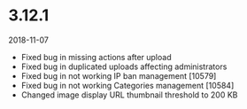 # 3.12.1

2018-11-07

- Fixed bug in missing actions after upload
- Fixed bug in duplicated uploads affecting administrators
- Fixed bug in not working IP ban management [10579]
- Fixed bug in not working Categories management [10584]
- Changed image display URL thumbnail threshold to 200 KB
